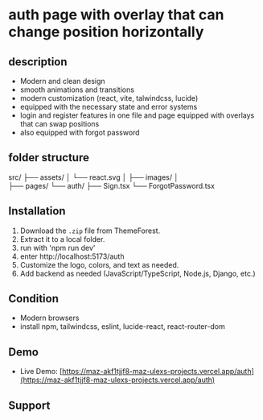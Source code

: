 # auth page with overlay that can change position horizontally

## description
- Modern and clean design
- smooth animations and transitions
- modern customization (react, vite, talwindcss, lucide)
- equipped with the necessary state and error systems
- login and register features in one file and page equipped with overlays that can swap    positions
- also equipped with forgot password

## folder structure
src/
├── assets/
│      └── react.svg
│     ├── images/
│   
├── pages/
   └── auth/
       ├── Sign.tsx
       └── ForgotPassword.tsx



## Installation
1. Download the `.zip` file from ThemeForest.
2. Extract it to a local folder.
3. run with 'npm run dev'
4. enter http://localhost:5173/auth
5. Customize the logo, colors, and text as needed.
6. Add backend as needed (JavaScript/TypeScript, Node.js, Django, etc.)

## Condition
- Modern browsers
- install npm, tailwindcss, eslint, lucide-react, react-router-dom

## Demo
- Live Demo: [https://maz-akf1tjjf8-maz-ulexs-projects.vercel.app/auth](https://maz-akf1tjjf8-maz-ulexs-projects.vercel.app/auth)

## Support
[Email]: mazprom65@gmail.com
